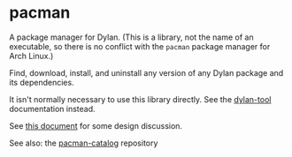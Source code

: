 # pacman

A package manager for Dylan. (This is a library, not the name of an executable,
so there is no conflict with the `pacman` package manager for Arch Linux.)

Find, download, install, and uninstall any version of any Dylan package and its dependencies.

It isn't normally necessary to use this library directly. See the
[dylan-tool](https://github.com/cgay/dylan-tool) documentation instead.

See [this document](https://docs.google.com/document/d/13G6I1P2v9sULeV38pjOy-5EGhJme7BDQ52jQ0gO1peM/edit?usp=sharing)
for some design discussion.

See also: the [pacman-catalog](http://github.com/cgay/pacman-catalog) repository

